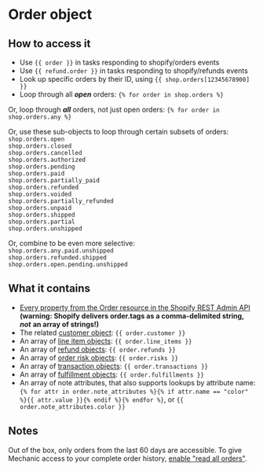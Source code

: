 # Order object

## How to access it

* Use `{{ order }}` in tasks responding to shopify/orders events
* Use `{{ refund.order }}` in tasks responding to shopify/refunds events
* Look up specific orders by their ID, using `{{ shop.orders[12345678900] }}` 
* Loop through all _**open**_ orders: `{% for order in shop.orders %}`

Or, loop through _**all**_ orders, not just open orders: `{% for order in shop.orders.any %}`

Or, use these sub-objects to loop through certain subsets of orders:  
`shop.orders.open`  
`shop.orders.closed`  
`shop.orders.cancelled`  
`shop.orders.authorized`  
`shop.orders.pending`  
`shop.orders.paid`  
`shop.orders.partially_paid`  
`shop.orders.refunded`  
`shop.orders.voided`  
`shop.orders.partially_refunded`  
`shop.orders.unpaid`  
`shop.orders.shipped`  
`shop.orders.partial`  
`shop.orders.unshipped`

Or, combine to be even more selective:  
`shop.orders.any.paid.unshipped`  
`shop.orders.refunded.shipped`  
`shop.orders.open.pending.unshipped`

## What it contains

* [Every property from the Order resource in the Shopify REST Admin API](https://shopify.dev/docs/admin-api/rest/reference/orders/order#properties) **\(warning: Shopify delivers order.tags as a comma-delimited string,** _**not**_ **an array of strings!\)**
* The related [customer object](customer-object.md): `{{ order.customer }}`
* An array of [line item objects](line-item.md): `{{ order.line_items }}` 
* An array of [refund objects](refund.md): `{{ order.refunds }}` 
* An array of [order risk objects](order-risk.md): `{{ order.risks }}` 
* An array of [transaction objects](transaction.md): `{{ order.transactions }}`
* An array of [fulfillment objects](fulfillment.md): `{{ order.fulfillments }}` 
* An array of note attributes, that also supports lookups by attribute name: `{% for attr in order.note_attributes %}{% if attr.name == "color" %}{{ attr.value }}{% endif %}{% endfor %}`, or `{{ order.note_attributes.color }}` 

## Notes

Out of the box, only orders from the last 60 days are accessible. To give Mechanic access to your complete order history, [enable "read all orders"](https://help.usemechanic.com/tutorials/enabling-read_all_orders).

